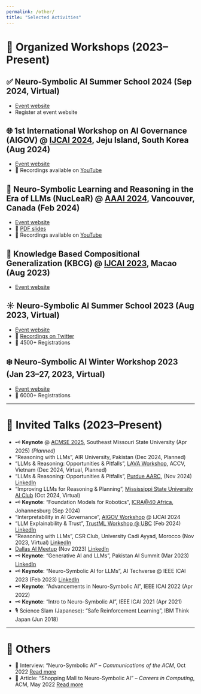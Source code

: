 ```yaml
---
permalink: /other/
title: "Selected Activities"
---
```


# 🧠 Organized Workshops (2023–Present)

## ✅ Neuro-Symbolic AI Summer School 2024 (Sep 2024, Virtual)
- [Event website](https://neurosymbolic.github.io/nsss2024/index.html)
- Register at event website

## 🌐 1st International Workshop on AI Governance (AIGOV) @ [IJCAI 2024](https://ijcai24.org/), Jeju Island, South Korea (Aug 2024)
- [Event website](https://aigovernance.github.io/)
- 🔴 Recordings available on [YouTube](https://www.youtube.com/watch?v=38QwFDEfrEI&list=PLt-aI0fLbqH99t0PNzRnx-ccjIoKagaVk)

## 🧪 Neuro-Symbolic Learning and Reasoning in the Era of LLMs (**NucLeaR**) @ [AAAI 2024](https://aaai.org/aaai-conference/), Vancouver, Canada (Feb 2024)
- [Event website](https://nuclear-workshop.github.io/)
- 🔴 [PDF slides](https://github.com/nuclear-workshop/nuclear-workshop.github.io/tree/master/assets/2024_aaai_nuclear_invited_talk_slides)
- 🔴 Recordings available on [YouTube](https://www.youtube.com/watch?v=x8hUBU8qAKQ&list=PLt-aI0fLbqH-W-YIsf5AQ07G616lQzNpC)

## 🧠 Knowledge Based Compositional Generalization (KBCG) @ [IJCAI 2023](https://ijcai-23.org/), Macao (Aug 2023)
- [Event website](https://knowledgeai.github.io/)

## ☀️ Neuro-Symbolic AI Summer School 2023 (Aug 2023, Virtual)
- [Event website](https://neurosymbolic.github.io/nsss2023/index.html)
- 🎥 [Recordings on Twitter](https://twitter.com/asimunawar/status/1696850589299229130)
- 👥 4500+ Registrations

## ❄️ Neuro-Symbolic AI Winter Workshop 2023 (Jan 23–27, 2023, Virtual)
- [Event website](https://ibm.github.io/neuro-symbolic-ai/events/ns-workshop2023/)
- 👥 6000+ Registrations

---

# 🎤 Invited Talks (2023–Present)

- 🗝️ **Keynote** @ [ACMSE 2025](https://acmse.net/2025/), Southeast Missouri State University (Apr 2025) *(Planned)*
- “Reasoning with LLMs”, AIR University, Pakistan (Dec 2024, Planned)
- “LLMs & Reasoning: Opportunities & Pitfalls”, [LAVA Workshop](https://lava-workshop.github.io/), ACCV, Vietnam (Dec 2024, Virtual, Planned)
- “LLMs & Reasoning: Opportunities & Pitfalls”, [Purdue AARC](https://polytechnic.purdue.edu/aarc), (Nov 2024) [LinkedIn](https://www.linkedin.com/posts/purdue-aarc_purdue-aarc-seminar-asim-munawar-ibm-watson-activity-7269400859191427072-bK0X?utm_source=share&utm_medium=member_desktop)
- “Improving LLMs for Reasoning & Planning”, [Mississippi State University AI Club](https://www.cse.msstate.edu/studentorg/) (Oct 2024, Virtual)
- 🗝️ **Keynote**: “Foundation Models for Robotics”, [ICRA@40 Africa](https://icra40.ieee.org/icra-2024/icra40-africa/), Johannesburg (Sep 2024)
- “Interpretability in AI Governance”, [AIGOV Workshop](https://aigovernance.github.io/) @ IJCAI 2024
- “LLM Explainability & Trust”, [TrustML Workshop @ UBC](https://trustml.ubc.ca/events/trustml-workshop-ubc-february-2024) (Feb 2024) [LinkedIn](https://www.linkedin.com/feed/update/urn:li:activity:7168458996033470464/)
- “Reasoning with LLMs”, CSR Club, University Cadi Ayyad, Morocco (Nov 2023, Virtual) [LinkedIn](https://www.linkedin.com/posts/csr-club-fps_aiinsights-languagemodels-techtalks-activity-7132790432022843392-rUPk?utm_source=share&utm_medium=member_desktop)
- [Dallas AI Meetup](https://www.meetup.com/dal-ai/) (Nov 2023) [LinkedIn](https://www.linkedin.com/feed/update/urn:li:activity:7119812126839291904?utm_source=share&utm_medium=member_desktop)
- 🗝️ **Keynote**: “Generative AI and LLMs”, Pakistan AI Summit (Mar 2023) [LinkedIn](https://www.linkedin.com/feed/update/urn:li:activity:7040555977091223552?utm_source=share&utm_medium=member_desktop)
- 🗝️ **Keynote**: “Neuro-Symbolic AI for LLMs”, AI Techverse @ IEEE ICAI 2023 (Feb 2023) [LinkedIn](https://www.linkedin.com/feed/update/urn:li:activity:7021013459102248960/)
- 🗝️ **Keynote**: “Advancements in Neuro-Symbolic AI”, IEEE ICAI 2022 (Apr 2022)
- 🗝️ **Keynote**: “Intro to Neuro-Symbolic AI”, IEEE ICAI 2021 (Apr 2021)
- 🎙️ Science Slam (Japanese): “Safe Reinforcement Learning”, IBM Think Japan (Jun 2018)

---

# 📌 Others

- 📰 Interview: “Neuro-Symbolic AI” – *Communications of the ACM*, Oct 2022 [Read more](https://cacm.acm.org/magazines/2022/10/264844-neurosymbolic-ai/abstract)
- 🧠 Article: “Shopping Mall to Neuro-Symbolic AI” – *Careers in Computing*, ACM, May 2022 [Read more](https://cacm.acm.org/magazines/2022/5/260361-how-a-shopping-mall-trip-inspired-me-to-work-in-neuro-symbolic-ai/abstract)
